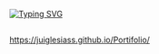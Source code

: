 
<a href="https://git.io/typing-svg"><img src="https://readme-typing-svg.demolab.com?font=Fira+Code&pause=1000&color=1DF796&width=435&lines=Visualize+o+projeto+no+link+abaixo!" alt="Typing SVG" /></a>

 ##
 
https://juiglesiass.github.io/Portifolio/

